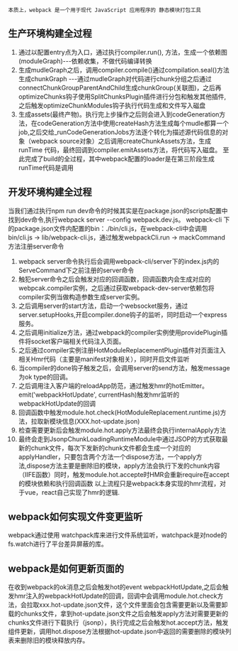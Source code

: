 ```
本质上，webpack 是一个用于现代 JavaScript 应用程序的 静态模块打包工具
```

## 生产环境构建全过程
1. 通过以配置entry点为入口，通过执行compiler.run(), 方法，生成一个依赖图(moduleGraph)---依赖收集，不做代码编译转换
2. 生成mudleGraph之后，调用compiler.compile()通过compilation.seal()方法生成chunkGraph ---通过mudleGraph对代码进行chunk分组之后通过connectChunkGroupParentAndChild生成chunkGroup(关联图)，之后再optimizeChunks钩子使用SplitChunksPlugin插件进行分包和触发其他插件,之后触发optimizeChunkModules钩子执行代码生成和文件写入磁盘
3. 生成assets(最终产物)。执行完上步操作之后则会进入到codeGeneration方法，在codeGeneration方法中使用createHash方法生成每个mudle都算一个job,之后交给_runCodeGenerationJobs方法逐个转化为描述源代码信息的对象（webpack source对象）之后调用createChunkAssets方法，生成runTime 代码，最终回调到compiler.emitAssets方法，将代码写入磁盘。
至此完成了build的全过程，其中webpack配置的loader是在第三阶段生成runTime代码是调用

## 开发环境构建全过程
当我们通过执行npm run dev命令的时候其实是在package.json的scripts配置中找到dev命令,执行webpack server --config webpack.dev.js。
webpack-cli 下的package.json文件内配置的bin：./bin/cli.js，在webpack-cli中会调用bin/cli.js -> lib/webpack-cli.js，通过触发webpackCli.run -> mackCommand方法注册server命令

1. webpack server命令执行后会调用webpack-cli/server下的index.js内的ServeCommand下之前注册的server命令
2. 触犯server命令之后会触发对应的回调函数，回调函数内会生成对应的webpcak.compiler实例，之后通过获取webpack-dev-server依赖包将compiler实例当做构造参数生成server实例。
3. 之后调用server的start方法，启动一个websocket服务，通过server.setupHooks,开启compiler.done钩子的监听，同时启动一个express服务。
4. 之后调用initialize方法，通过webpack的compiler实例使用providePlugin插件将socket客户端相关代码注入页面。
5. 之后通过compiler实例注册HotModuleReplacementPlugin插件对页面注入相关Hmr代码（主要是manifest对象相关），同时开启文件监听
6. 当compiler的done钩子触发之后，会调用server的send方法，触发message为ok type的回调。
7. 之后调用注入客户端的reloadApp防范，通过触发hmr的hotEmitter。emit('webpackHotUpdate', currentHash)触发hmr监听的webpackHotUpdate的回调
8. 回调函数中触发module.hot.check(HotModuleReplacement.runtime.js)方法，拉取新模块信息(XXX.hot-update.json)
9. 检查需要更新后会触发module.hot.apply方法最终会执行internalApply方法
10. 最终会走到JsonpChunkLoadingRuntimeModule中通过JSOP的方式获取最新的chunk文件，每次下发新的chunk文件都会生成一个对应的applyHandler，只要包含两个方法一个dispose方法，一个apply方法,dispose方法主要是删除旧的模块，apply方法会执行下发的chunk内容（IIFE函数）同时，触发module.hot.accepte时HMR会重新require在accept的模块依赖和执行回调函数
以上流程只是webpack本身实现的hmr流程，对于vue，react自己实现了hmr的逻辑.

## webpack如何实现文件变更监听

webpack通过使用 watchpack库来进行文件系统监听，watchpack是对node的fs.watch进行了平台差异屏蔽的库。


## webpack是如何更新页面的
在收到webpack的ok消息之后会触发hot的event webpackHotUpdate,之后会触发hmr注入的webpackHotUpdate的回调，回调中会调用module.hot.check方法，会拉取xxx.hot-update.json文件，这个文件里面会包含需要更新以及需要卸载的chunks文件，拿到hot-update.json文件之后会触发apply方法对需要更新的chunks文件进行下载执行（jsonp），执行完成之后会触发hot.accept方法，触发组件更新，调用hot.dispose方法根据hot-update.json中返回的需要删除的模块列表来删除旧的模块释放内存。